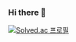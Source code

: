 ### Hi there 👋

[![Solved.ac
프로필](http://mazassumnida.wtf/api/v2/generate_badge?boj={omjin7n})](https://solved.ac/{omjin7n})
<!--
**omjinLTS/omjinLTS** is a ✨ _special_ ✨ repository because its `README.md` (this file) appears on your GitHub profile.

Here are some ideas to get you started:

- 🔭 I’m currently working on ...
- 🌱 I’m currently learning ...
- 👯 I’m looking to collaborate on ...
- 🤔 I’m looking for help with ...
- 💬 Ask me about ...
- 📫 How to reach me: ...
- 😄 Pronouns: ...
- ⚡ Fun fact: ...
-->
